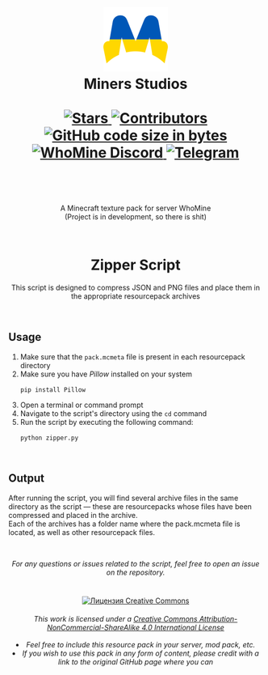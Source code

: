 <!--suppress HtmlDeprecatedAttribute -->
<div align="center">
  <h1>
    <a href="https://minersstudios.com">
      <img alt="MinersStudios" src="https://raw.githubusercontent.com/MinersStudios/.github/main/assets/logos/logo_ua.svg" width="128" />
    </a>
    <br>
    Miners Studios
    <br><br>
    <div>
      <a href="https://github.com/MinersStudios/MSTextures/stargazers">
        <img alt="Stars" src="https://img.shields.io/github/stars/MinersStudios/MSTextures?style=for-the-badge&color=FFF2CC&labelColor=302D41" />
      </a>
      <a href="https://github.com/MinersStudios/MSTextures/contributors">
        <img alt="Contributors" src="https://img.shields.io/github/contributors/MinersStudios/MSTextures?style=for-the-badge&color=d5c3f0&labelColor=302D41" />
      </a>
      <a href="#">
        <img alt="GitHub code size in bytes" src="https://img.shields.io/github/downloads/MinersStudios/MSTextures/total?style=for-the-badge&color=a6da95&labelColor=302D41" />
      </a>
      <br>
      <a href="https://whomine.net/discord">
        <img alt="WhoMine Discord" src="https://img.shields.io/discord/928575868643733535?style=for-the-badge&label=WhoMine&logo=discord&color=C9CBFF&logoColor=d9e0ee&labelColor=302d41" />
      </a>
      <a href="https://whomine.net/telegram">
        <img alt="Telegram" src="https://img.shields.io/badge/telegram-black?logo=Telegram&style=for-the-badge&color=C9CBFF&logoColor=d9e0ee&labelColor=302d41" />
      </a>
    </div>
    <br>
  </h1>
  <br>

  <p>
    A Minecraft texture pack for server WhoMine<br>
    (Project is in development, so there is shit)
  </p>

  <br>

  <h1>Zipper Script</h1>
  <p>
    This script is designed to compress JSON and PNG files and place them in the appropriate resourcepack archives
  </p>
  <div align="left">
    <br>
    <h2>Usage</h2>
    <ol>
        <li>Make sure that the <code>pack.mcmeta</code> file is present in each resourcepack directory</li>
        <li>
            Make sure you have <i>Pillow</i> installed on your system
            <pre><code>pip install Pillow</code></pre>
        </li>
        <li>Open a terminal or command prompt</li>
        <li>Navigate to the script's directory using the <code>cd</code> command</li>
        <li>
          Run the script by executing the following command:
          <pre><code>python zipper.py</code></pre>
        </li>
    </ol>
    <br>
    <h2>Output</h2>
    <p>
       After running the script, you will find several archive files in the same directory as the script — these are resourcepacks whose files have been compressed and placed in the archive.<br>
       Each of the archives has a folder name where the pack.mcmeta file is located, as well as other resourcepack files.
    </p>
    <br>
  </div>

  <p>
    <i>For any questions or issues related to the script, feel free to open an issue on the repository.</i>
  </p>
    
  <h1></h1>

  <a rel="license" target="_blank" href="https://creativecommons.org/licenses/by-nc-sa/4.0/">
    <img alt="Лицензия Creative Commons" src="https://i.creativecommons.org/l/by-nc-sa/4.0/88x31.png" />
  </a>
  <h6>
    This work is licensed under a <a rel="license" href="https://creativecommons.org/licenses/by-nc-sa/4.0/">Creative Commons Attribution-NonCommercial-ShareAlike 4.0 International License</a>
    <br><br>
    <li>Feel free to include this resource pack in your server, mod pack, etc.</li>
    <li>If you wish to use this pack in any form of content, please credit with a link to the original GitHub page where you can</li>
  </h6>
</div>
